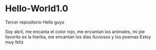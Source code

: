 # Hello-World1.0
Tercer repositorio
Hello guys

Soy abril, me encanta el color rojo, me encantan los animales, mi pie favorito es la hierba, me encantan los días lluviosos y los poemas
Estoy muy feliz
